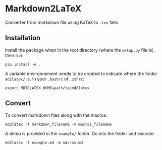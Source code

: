 # Markdown2LaTeX

Converter from markdown file using KaTeX to `.tex` files

## Installation

Install the package when in the root directory (where the `setup.py` file is), then run:

```shell
pip install -e .
```

A variable environnement needs to be created to indicate where the folder `md2latex/` is. In your `.bashrc` of `.zshrc`:

```shell
export MDTOLATEX_HOME=path/to/md2latex
```

## Convert

To convert markdown files along with the macros:

```shell
md2latex -f markdown_filename -m macros_filename
```

A demo is provided in the `example/` folder. Go into the folder and execute:

```shell
md2latex -f example.md -m macros.md
```
